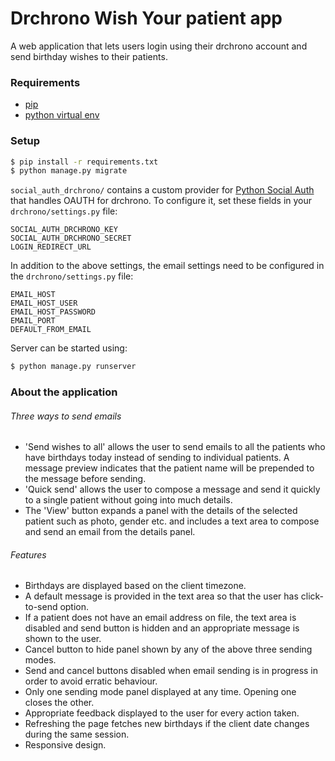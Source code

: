 # Drchrono Wish Your patient app
A web application that lets users login using their drchrono account and send birthday wishes to their patients.

### Requirements
- [pip](https://pip.pypa.io/en/stable/)
- [python virtual env](https://packaging.python.org/installing/#creating-and-using-virtual-environments)

### Setup
``` bash
$ pip install -r requirements.txt
$ python manage.py migrate
```

`social_auth_drchrono/` contains a custom provider for [Python Social Auth](http://psa.matiasaguirre.net/) that handles OAUTH for drchrono. To configure it, set these fields in your `drchrono/settings.py` file:

```
SOCIAL_AUTH_DRCHRONO_KEY
SOCIAL_AUTH_DRCHRONO_SECRET
LOGIN_REDIRECT_URL
```

In addition to the above settings, the email settings need to be configured in the `drchrono/settings.py` file:

```
EMAIL_HOST
EMAIL_HOST_USER
EMAIL_HOST_PASSWORD
EMAIL_PORT
DEFAULT_FROM_EMAIL
```

Server can be started using:

``` bash
$ python manage.py runserver
```

### About the application
###### Three ways to send emails
- 'Send wishes to all' allows the user to send emails to all the patients who have birthdays today instead of sending to individual patients. A message preview indicates that the patient name will be prepended to the message before sending.
- 'Quick send' allows the user to compose a message and send it quickly to a single patient without going into much details.
- The 'View' button expands a panel with the details of the selected patient such as photo, gender etc. and includes a text area to compose and send an email from the details panel.
###### Features
- Birthdays are displayed based on the client timezone.
- A default message is provided in the text area so that the user has click-to-send option.
- If a patient does not have an email address on file, the text area is disabled and send button is hidden and an appropriate message is shown to the user.
- Cancel button to hide panel shown by any of the above three sending modes.
- Send and cancel buttons disabled when email sending is in progress in order to avoid erratic behaviour.
- Only one sending mode panel displayed at any time. Opening one closes the other.
- Appropriate feedback displayed to the user for every action taken.
- Refreshing the page fetches new birthdays if the client date changes during the same session.
- Responsive design.